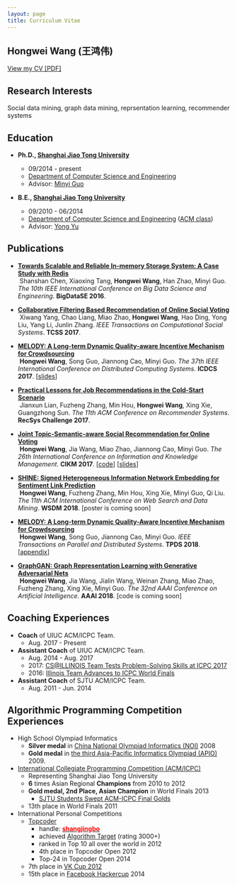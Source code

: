 ```yaml
---
layout: page
title: Curriculum Vitae
---
```


## Hongwei Wang (王鸿伟)

[View my CV [PDF]](https://hwwang55.github.io/files/hongweiwang_cv.pdf)


## Research Interests

Social data mining, graph data mining, reprsentation learning, recommender systems


## Education

- **Ph.D., [Shanghai Jiao Tong University](http://en.sjtu.edu.cn)**
  * 09/2014 - present
  * [Department of Computer Science and Engineering](http://www.cs.sjtu.edu.cn/en/)
  * Advisor: [Minyi Guo](http://www.cs.sjtu.edu.cn/~guo-my/)
  
- **B.E., [Shanghai Jiao Tong University](http://en.sjtu.edu.cn)**
  * 09/2010 - 06/2014
  * [Department of Computer Science and Engineering](http://www.cs.sjtu.edu.cn/en/) ([ACM class](https://acm.sjtu.edu.cn/home))
  * Advisor: [Yong Yu](http://apex.sjtu.edu.cn/members/yyu)


## Publications

- **[Towards Scalable and Reliable In-memory Storage System: A Case Study with Redis](https://hwwang55.github.io/files/2016-BigDataSE-redis.pdf)**  
  Shanshan Chen, Xiaoxing Tang, **Hongwei Wang**, Han Zhao, Minyi Guo. *The 10th IEEE International Conference on Big Data Science and Engineering*. **BigDataSE 2016**.
  
- **[Collaborative Filtering Based Recommendation of Online Social Voting](https://hwwang55.github.io/files/2017-TCSS-voting.pdf)**  
  Xiwang Yang, Chao Liang, Miao Zhao, **Hongwei Wang**, Hao Ding, Yong Liu, Yang Li, Junlin Zhang. *IEEE Transactions on Computational Social Systems*. **TCSS 2017**.
  
- **[MELODY: A Long-term Dynamic Quality-aware Incentive Mechanism for Crowdsourcing](https://hwwang55.github.io/files/2017-ICDCS-MELODY.pdf)**  
  **Hongwei Wang**, Song Guo, Jiannong Cao, Minyi Guo. *The 37th IEEE International Conference on Distributed Computing Systems*. **ICDCS 2017**. [[slides](https://hwwang55.github.io/files/2017-ICDCS-MELODY-slides.pdf)]
  
- **[Practical Lessons for Job Recommendations in the Cold-Start Scenario](https://hwwang55.github.io/files/2017-RecSys-job.pdf)**  
  Jianxun Lian, Fuzheng Zhang, Min Hou, **Hongwei Wang**, Xing Xie, Guangzhong Sun. *The 11th ACM Conference on Recommender Systems*. **RecSys Challenge 2017**.
  
- **[Joint Topic-Semantic-aware Social Recommendation for Online Voting](https://hwwang55.github.io/files/2017-CIKM-JTSMF.pdf)**  
  **Hongwei Wang**, Jia Wang, Miao Zhao, Jiannong Cao, Minyi Guo. *The 26th International Conference on Information and Knowledge Management*. **CIKM 2017**. [[code](https://github.com/hwwang55/JTS-MF)] [[slides](https://hwwang55.github.io/files/2017-CIKM-JTSMF-slides.pdf)]
  
- **[SHINE: Signed Heterogeneous Information Network Embedding for Sentiment Link Prediction](https://hwwang55.github.io/files/2018-WSDM-SHINE.pdf)**  
  **Hongwei Wang**, Fuzheng Zhang, Min Hou, Xing Xie, Minyi Guo, Qi Liu. *The 11th ACM International Conference on Web Search and Data Mining*. **WSDM 2018**. [poster is coming soon]
  
- **[MELODY: A Long-term Dynamic Quality-Aware Incentive Mechanism for Crowdsourcing](https://hwwang55.github.io/files/2018-TPDS-MELODY.pdf)**  
  **Hongwei Wang**, Song Guo, Jiannong Cao, Minyi Guo. *IEEE Transactions on Parallel and Distributed Systems*. **TPDS 2018**. [[appendix](https://hwwang55.github.io/files/2018-TPDS-MELODY-appendix.pdf)]
  
- **[GraphGAN: Graph Representation Learning with Generative Adversarial Nets](https://hwwang55.github.io/files/2018-AAAI-GraphGAN.pdf)**  
  **Hongwei Wang**, Jia Wang, Jialin Wang, Weinan Zhang, Miao Zhao, Fuzheng Zhang, Xing Xie, Minyi Guo. *The 32nd AAAI Conference on Artificial Intelligence*. **AAAI 2018**. [code is coming soon]
  

## Coaching Experiences

- **Coach** of UIUC ACM/ICPC Team.
    * Aug. 2017 - Present
- **Assistant Coach** of UIUC ACM/ICPC Team.
    * Aug. 2014 - Aug. 2017
    * 2017: [CS@ILLINOIS Team Tests Problem-Solving Skills at ICPC 2017](http://cs.illinois.edu/news/cs-illinois-team-tests-problem-solving-skills-icpc-2017)
    * 2016: [Illinois Team Advances to ICPC World Finals](https://cs.illinois.edu/news/illinois-team-advances-icpc-world-finals)
- **Assistant Coach** of SJTU ACM/ICPC Team.
    * Aug. 2011 - Jun. 2014

## Algorithmic Programming Competition Experiences

- High School Olympiad Informatics
  * **Silver medal** in [China National Olympiad Informatics (NOI)](https://en.wikipedia.org/wiki/National_Olympiad_in_Informatics,_China) 2008
  * **Gold medal** in [the third Asia-Pacific Informatics Olympiad (APIO)](http://apio-olympiad.org/2009/results.html) 2009.
- [International Collegiate Programming Competition (ACM/ICPC)](https://icpc.baylor.edu/)
  * Representing Shanghai Jiao Tong University
  * **6** times Asian Regional **Champions** from 2010 to 2012
  * **Gold medal, 2nd Place, Asian Champion** in World Finals 2013
    * [SJTU Students Swept ACM-ICPC Final Golds](http://en.sjtu.edu.cn/news/sjtu-students-swept-acm-icpc-final-golds/)
  * 13th place in World Finals 2011
- International Personal Competitions
  * [Topcoder](https://www.topcoder.com/tc/)
    * handle: **[<span style="color:red">shangjingbo</span>](https://www.topcoder.com/members/shangjingbo/)**
    * achieved [Algorithm Target](https://www.quora.com/What-is-it-like-to-be-a-target-coder-in-Topcoder) (rating 3000+)
    * ranked in Top 10 all over the world in 2012
    * 4th place in Topcoder Open 2012
    * Top-24 in Topcoder Open 2014
  * 7th place in [VK Cup 2012](http://codeforces.com/blog/entry/4885)
  * 15th place in [Facebook Hackercup](https://en.wikipedia.org/wiki/Facebook_Hacker_Cup) 2014
